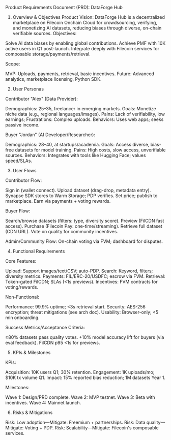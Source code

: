Product Requirements Document (PRD): DataForge Hub
1. Overview & Objectives
Product Vision: DataForge Hub is a decentralized marketplace on Filecoin Onchain Cloud for crowdsourcing, verifying, and monetizing AI datasets, reducing biases through diverse, on-chain verifiable sources.
Objectives:

Solve AI data biases by enabling global contributions.
Achieve PMF with 10K active users in Q1 post-launch.
Integrate deeply with Filecoin services for composable storage/payments/retrieval.

Scope:

MVP: Uploads, payments, retrieval, basic incentives.
Future: Advanced analytics, marketplace licensing, Python SDK.

2. User Personas

Contributor "Alex" (Data Provider):

Demographics: 25–35, freelancer in emerging markets.
Goals: Monetize niche data (e.g., regional languages/images).
Pains: Lack of verifiability, low earnings; Frustrations: Complex uploads.
Behaviors: Uses web apps; seeks passive income.


Buyer "Jordan" (AI Developer/Researcher):

Demographics: 28–40, at startups/academia.
Goals: Access diverse, bias-free datasets for model training.
Pains: High costs, slow access, unverifiable sources.
Behaviors: Integrates with tools like Hugging Face; values speed/SLAs.



3. User Flows

Contributor Flow:

Sign in (wallet connect).
Upload dataset (drag-drop, metadata entry).
Synapse SDK stores to Warm Storage; PDP verifies.
Set price; publish to marketplace.
Earn via payments + voting rewards.


Buyer Flow:

Search/browse datasets (filters: type, diversity score).
Preview (FilCDN fast access).
Purchase (Filecoin Pay: one-time/streaming).
Retrieve full dataset (CDN URL).
Vote on quality for community incentives.


Admin/Community Flow: On-chain voting via FVM; dashboard for disputes.

4. Functional Requirements

Core Features:

Upload: Support images/text/CSV; auto-PDP.
Search: Keyword, filters; diversity metrics.
Payments: FIL/ERC-20/USDFC; escrow via FVM.
Retrieval: Token-gated FilCDN; SLAs (<1s previews).
Incentives: FVM contracts for voting/rewards.


Non-Functional:

Performance: 99.9% uptime; <3s retrieval start.
Security: AES-256 encryption; threat mitigations (see arch doc).
Usability: Browser-only; <5 min onboarding.


Success Metrics/Acceptance Criteria:

≥80% datasets pass quality votes.
+10% model accuracy lift for buyers (via eval feedback).
FilCDN p95 <1s for previews.



5. KPIs & Milestones

KPIs:

Acquisition: 10K users Q1; 30% retention.
Engagement: 1K uploads/mo; $10K tx volume Q1.
Impact: 15% reported bias reduction; 1M datasets Year 1.


Milestones:

Wave 1: Design/PRD complete.
Wave 2: MVP testnet.
Wave 3: Beta with incentives.
Wave 4: Mainnet launch.



6. Risks & Mitigations

Risk: Low adoption—Mitigate: Freemium + partnerships.
Risk: Data quality—Mitigate: Voting + PDP.
Risk: Scalability—Mitigate: Filecoin's composable services.
